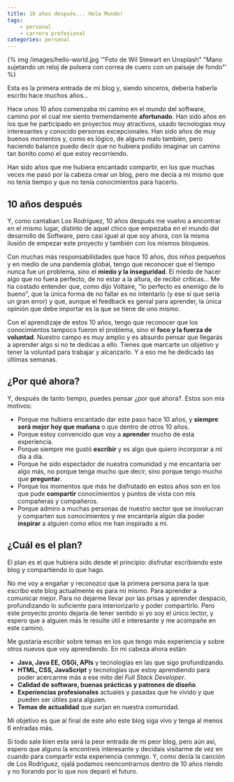 ```yaml
---
title: 10 años después... Hola Mundo!
tags: 
    - personal
    - carrera profesional
categories: personal
---
```


{% img /images/hello-world.jpg '"Foto de Wil Stewart en Unsplash" "Mano sujetando un reloj de pulsera con correa de cuero con un paisaje de fondo"' %}

Esta es la primera entrada de mi blog y, siendo sinceros, debería haberla escrito hace muchos años...

Hace unos 10 años comenzaba mi camino en el mundo del software, camino por el cual me siento tremendamente **afortunado**. Han sido años en los que he participado en proyectos muy atractivos, usado tecnologías muy interesantes y conocido personas excepcionales. Han sido años de muy buenos momentos y, como es lógico, de alguno malo también, pero haciendo balance puedo decir que no hubiera podido imaginar un camino tan bonito como el que estoy recorriendo.

Han sido años que me hubiera encantado compartir, en los que muchas veces me pasó por la cabeza crear un blog, pero me decía a mi mismo que no tenía tiempo y que no tenía conocimientos para hacerlo.

<!-- more -->

## 10 años después

Y, como cantaban Los Rodríguez, 10 años después me vuelvo a encontrar en el mismo lugar, distinto de aquel chico que empezaba en el mundo del desarrollo de Software, pero casi igual al que soy ahora, con la misma ilusión de empezar este proyecto y también con los mismos bloqueos.

Con muchas más responsabilidades que hace 10 años, dos niños pequeños y en medio de una pandemia global, tengo que reconocer que el tiempo nunca fue un problema, sino el **miedo y la inseguridad**. El miedo de hacer algo que no fuera perfecto, de no estar a la altura, de recibir críticas... Me ha costado entender que, como dijo Voltaire, "lo perfecto es enemigo de lo bueno", que la única forma de no fallar es no intentarlo (y ese sí que sería un gran error) y que, aunque el feedback es genial para aprender, la única opinión que debe importar es la que se tiene de uno mismo.

Con el aprendizaje de estos 10 años, tengo que reconocer que los conocimientos tampoco fueron el problema, sino el **foco y la fuerza de voluntad**. Nuestro campo es muy amplio y es absurdo pensar que llegarás a aprender algo si no te dedicas a ello. Tienes que marcarte un objetivo y tener la voluntad para trabajar y alcanzarlo. Y a eso me he dedicado las últimas semanas.

## ¿Por qué ahora?

Y, después de tanto tiempo, puedes pensar ¿por qué ahora?. Estos son mis motivos:

- Porque me hubiera encantado dar este paso hace 10 años, y **siempre será mejor hoy que mañana** o que dentro de otros 10 años.
- Porque estoy convencido que voy a **aprender** mucho de esta experiencia.
- Porque siempre me gustó **escribir** y es algo que quiero incorporar a mi día a día.
- Porque he sido espectador de nuestra comunidad y me encantaría ser algo más, no porque tenga mucho que decir, sino porque tengo mucho que **preguntar**.
- Porque los momentos que más he disfrutado en estos años son en los que pude **compartir** conocimientos y puntos de vista con mis compañeras y compañeros.
- Porque admiro a muchas personas de nuestro sector que se involucran y comparten sus conocimientos y me encantaría algún día poder **inspirar** a alguien como ellos me han inspirado a mí.

## ¿Cuál es el plan?

El plan es el que hubiera sido desde el principio: disfrutar escribiendo este blog y compartiendo lo que hago.

No me voy a engañar y reconozco que la primera persona para la que escribo este blog actualmente es para mi mismo. Para aprender a comunicar mejor. Para no dejarme llevar por las prisas y aprender despacio, profundizando lo suficiente para interiorizarlo y poder compartirlo. Pero este proyecto pronto dejaría de tener sentido si yo soy el único lector, y espero que a alguien más le resulte útil e interesante y me acompañe en este camino.

Me gustaría escribir sobre temas en los que tengo más experiencia y sobre otros nuevos que voy aprendiendo. En mi cabeza ahora están:
- **Java, Java EE, OSGi, APIs** y tecnologías en las que sigo profundizando.
- **HTML, CSS, JavaScript** y tecnologías que estoy aprendiendo para poder acercarme más a ese mito del *Full Stack Developer*.
- **Calidad de software, buenas prácticas y patrones de diseño**.
- **Experiencias profesionales** actuales y pasadas que he vivido y que pueden ser útiles para alguien. 
- **Temas de actualidad** que surjan en nuestra comunidad.

Mi objetivo es que al final de este año este blog siga vivo y tenga al menos 6 entradas más.

Si todo sale bien esta será la peor entrada de mi peor blog, pero aún así, espero que alguno la encontreis interesante y decidais visitarme de vez en cuando para compartir esta experiencia conmigo. Y, como decía la canción de Los Rodriguez, ojalá podamos reencontrarnos dentro de 10 años riendo y no llorando por lo que nos deparó el futuro.

